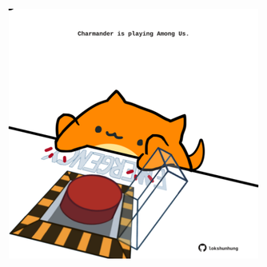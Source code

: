 <!-- built at 02/11/2021, 17:05:35 UTC -->
<p align="center">
  <img width="500" height="500" src="./ReadmeImage.svg">
</p>
